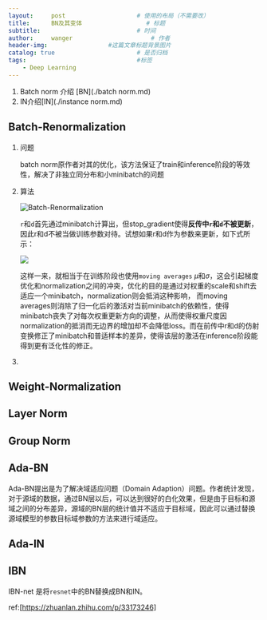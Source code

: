 ```yaml
---
layout:     post   				    # 使用的布局（不需要改）
title:      BN及其变体   				# 标题 
subtitle:    						# 时间
author:     wanger						# 作者
header-img:              	#这篇文章标题背景图片
catalog: true 						# 是否归档
tags:								#标签
    - Deep Learning
---
```



1. Batch norm 介绍  [BN](./batch norm.md)
2. IN介绍[IN](./instance norm.md)

## Batch-Renormalization

1. 问题

   batch norm原作者对其的优化，该方法保证了train和inference阶段的等效性，解决了非独立同分布和小minibatch的问题

2. 算法

    ![Batch-Renormalization](https://tuchuang-1259359185.cos.ap-chengdu.myqcloud.com/_asserts/normalization-layer/1.jpg)
   
   `r`和`d`首先通过minibatch计算出，但stop_gradient使得**反传中`r`和`d`不被更新**，因此r和d不被当做训练参数对待。试想如果r和d作为参数来更新，如下式所示：

   ![](http://ww1.sinaimg.cn/large/007arC1sgy1g0wjh15lqkj30f502y0sq.jpg)



   这样一来，就相当于在训练阶段也使用`moving averages`  $μ$和$σ$，这会引起梯度优化和normalization之间的冲突，优化的目的是通过对权重的scale和shift去适应一个minibatch，normalization则会抵消这种影响，
   而moving averages则消除了归一化后的激活对当前minibatch的依赖性，使得minibatch丧失了对每次权重更新方向的调整，从而使得权重尺度因normalization的抵消而无边界的增加却不会降低loss。而在前传中r和d的仿射变换修正了minibatch和普适样本的差异，使得该层的激活在inference阶段能得到更有泛化性的修正。

3. 

## Weight-Normalization

## Layer Norm

## Group Norm

## Ada-BN

Ada-BN提出是为了解决域适应问题（Domain Adaption）问题。作者统计发现，对于源域的数据，通过BN层以后，可以达到很好的白化效果，但是由于目标和源域之间的分布差异，源域的BN层的统计值并不适应于目标域，因此可以通过替换源域模型的参数目标域参数的方法来进行域适应。

## Ada-IN



## IBN

IBN-net 是将`resnet`中的BN替换成BN和IN。





ref:[https://zhuanlan.zhihu.com/p/33173246]




